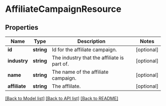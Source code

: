 # AffiliateCampaignResource

## Properties
Name | Type | Description | Notes
------------ | ------------- | ------------- | -------------
**id** | **string** | Id for the affiliate campaign. | [optional] 
**industry** | **string** | The industry that the affiliate is part of. | [optional] 
**name** | **string** | The name of the affiliate campaign. | [optional] 
**affiliate** | **string** | The afflilate. | [optional] 

[[Back to Model list]](../README.md#documentation-for-models) [[Back to API list]](../README.md#documentation-for-api-endpoints) [[Back to README]](../README.md)


